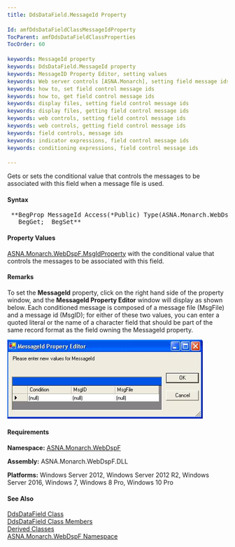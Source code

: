 ```yaml
---
title: DdsDataField.MessageId Property

Id: amfDdsDataFieldClassMessageIdProperty
TocParent: amfDdsDataFieldClassProperties
TocOrder: 60

keywords: MessageId property
keywords: DdsDataField.MessageId property
keywords: MessageID Property Editor, setting values
keywords: Web server controls [ASNA.Monarch], setting field message ids
keywords: how to, set field control message ids
keywords: how to, get field control message ids
keywords: display files, setting field control message ids
keywords: display files, getting field control message ids
keywords: web controls, setting field control message ids
keywords: web controls, getting field control message ids
keywords: field controls, message ids
keywords: indicator expressions, field control message ids
keywords: conditioning expressions, field control message ids

---
```


Gets or sets the conditional value that controls the messages to be associated with this field when a message file is used.

#### Syntax
<pre class="prettyprint"> **BegProp MessageId Access(*Public) Type(ASNA.Monarch.WebDspF.MsgIdProperty)
   BegGet;  BegSet** </pre>

#### Property Values
[ ASNA.Monarch.WebDspF.MsgIdProperty](amfMsgIdPropertyClass.html) with the conditional value that controls the messages to be associated with this field.

#### Remarks
To set the **MessageId** property, click on the right hand side of the property window, and the **MessageId Property Editor** window will display as shown below. Each conditioned message is composed of a message file (MsgFile) and a message id (MsgID); for either of these two values, you can enter a quoted literal or the name of a character field that should be part of the same record format as the field owning the MessageId property.

![](Images/zzMessageIdProperty.jpg) 

#### Requirements
**Namespace:** [ASNA.Monarch.WebDspF](amfWebDspFNamespace.html)

**Assembly:** ASNA.Monarch.WebDspF.DLL

**Platforms:** Windows Server 2012, Windows Server 2012 R2, Windows Server 2016, Windows 7, Windows 8 Pro, Windows 10 Pro

#### See Also
[ DdsDataField Class](amfDdsDataFieldClass.html) <br /> [ DdsDataField Class Members](amfDdsDataFieldClassMembers.html) <br /> [ Derived Classes](amfDdsDataFieldDerivedClasses.html) <br /> [ ASNA.Monarch.WebDspF Namespace](amfWebDspFNamespace.html) 
